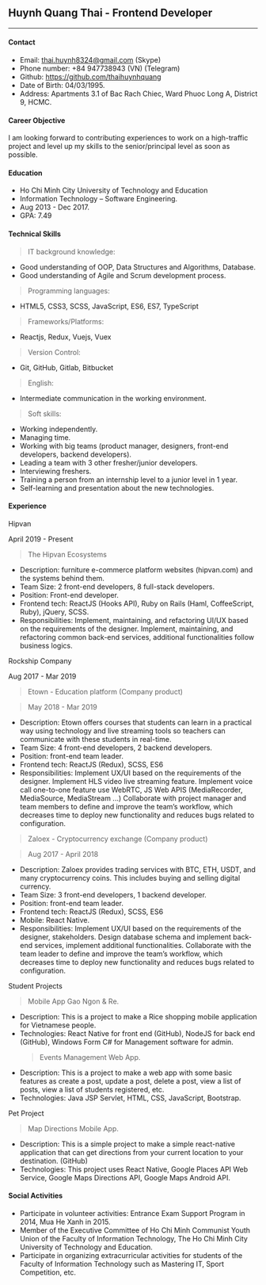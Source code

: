 ## Huynh Quang Thai - Frontend Developer

---

#### Contact

- Email: thai.huynh8324@gmail.com (Skype)
- Phone number: +84 947738943 (VN) (Telegram)
- Github: https://github.com/thaihuynhquang
- Date of Birth: 04/03/1995.
- Address: Apartments 3.1 of Bac Rach Chiec, Ward Phuoc Long A, District 9, HCMC.

#### Career Objective

I am looking forward to contributing experiences to work on a high-traffic project and level up my skills to the senior/principal level as soon as possible.

#### Education

- Ho Chi Minh City University of Technology and Education
- Information Technology – Software Engineering.
- Aug 2013 - Dec 2017.
- GPA: 7.49

#### Technical Skills

> IT background knowledge:

- Good understanding of OOP, Data Structures and Algorithms, Database.
- Good understanding of Agile and Scrum development process.

> Programming languages:

- HTML5, CSS3, SCSS, JavaScript, ES6, ES7, TypeScript

> Frameworks/Platforms:

- Reactjs, Redux, Vuejs, Vuex

> Version Control:

- Git, GitHub, Gitlab, Bitbucket

> English:

- Intermediate communication in the working environment.

> Soft skills:

- Working independently.
- Managing time.
- Working with big teams (product manager, designers, front-end developers, backend developers).
- Leading a team with 3 other fresher/junior developers.
- Interviewing freshers.
- Training a person from an internship level to a junior level in 1 year.
- Self-learning and presentation about the new technologies.

#### Experience

Hipvan

April 2019 - Present

> The Hipvan Ecosystems

- Description: furniture e-commerce platform websites (hipvan.com) and the systems behind them.
- Team Size: 2 front-end developers, 8 full-stack developers.
- Position: Front-end developer.
- Frontend tech: ReactJS (Hooks API), Ruby on Rails (Haml, CoffeeScript, Ruby), jQuery, SCSS.
- Responsibilities: Implement, maintaining, and refactoring UI/UX based on the requirements of the designer. Implement, maintaining, and refactoring common back-end services, additional functionalities follow business logics.

Rockship Company

Aug 2017 - Mar 2019

> Etown - Education platform (Company product)

> May 2018 - Mar 2019

- Description: Etown offers courses that students can learn in a practical way using technology and live streaming tools so teachers can communicate with these students in real-time.
- Team Size: 4 front-end developers, 2 backend developers.
- Position: front-end team leader.
- Frontend tech: ReactJS (Redux), SCSS, ES6
- Responsibilities:
  Implement UX/UI based on the requirements of the designer.
  Implement HLS video live streaming feature.
  Implement voice call one-to-one feature use WebRTC, JS Web APIS (MediaRecorder, MediaSource, MediaStream ...)
  Collaborate with project manager and team members to define and improve the team’s workflow, which decreases time to deploy new functionality and reduces bugs related to configuration.

> Zaloex - Cryptocurrency exchange (Company product)

> Aug 2017 - April 2018

- Description: Zaloex provides trading services with BTC, ETH, USDT, and many cryptocurrency coins. This includes buying and selling digital currency.
- Team Size: 3 front-end developers, 1 backend developer.
- Position: front-end team leader.
- Frontend tech: ReactJS (Redux), SCSS, ES6
- Mobile: React Native.
- Responsibilities:
  Implement UX/UI based on the requirements of the designer, stakeholders.
  Design database schema and implement back-end services, implement additional functionalities.
  Collaborate with the team leader to define and improve the team’s workflow, which decreases time to deploy new functionality and reduces bugs related to configuration.

Student Projects

> Mobile App Gao Ngon & Re.

- Description: This is a project to make a Rice shopping mobile application for Vietnamese people.
- Technologies: React Native for front end (GitHub), NodeJS for back end (GitHub), Windows Form C# for Management software for admin.
  > Events Management Web App.
- Description: This is a project to make a web app with some basic features as create a post, update a post, delete a post, view a list of posts, view a list of students registered, etc.
- Technologies: Java JSP Servlet, HTML, CSS, JavaScript, Bootstrap.

Pet Project

> Map Directions Mobile App.

- Description: This is a simple project to make a simple react-native application that can get directions from your current location to your destination. (GitHub)
- Technologies: This project uses React Native, Google Places API Web Service, Google Maps Directions API, Google Maps Android API.

#### Social Activities

- Participate in volunteer activities: Entrance Exam Support Program in 2014, Mua He Xanh in 2015.
- Member of the Executive Committee of Ho Chi Minh Communist Youth Union of the Faculty of Information Technology, The Ho Chi Minh City University of Technology and Education.
- Participate in organizing extracurricular activities for students of the Faculty of Information Technology such as Mastering IT, Sport Competition, etc.
